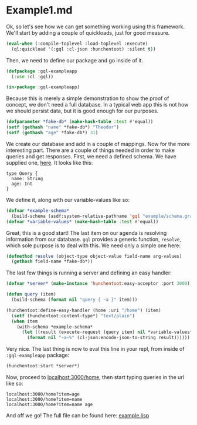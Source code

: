 # Example1.md

Ok, so let's see how we can get something working using this framework.  We'll
start by adding a couple of quickloads, just for good measure.

```lisp
(eval-when (:compile-toplevel :load-toplevel :execute)
  (ql:quickload '(:gql :cl-json :hunchentoot) :silent t))
```

Then, we need to define our package and go inside of it.

```lisp
(defpackage :gql-exampleapp
  (:use :cl :gql))

(in-package :gql-exampleapp)
```

Because this is merely a simple demonstration to show the proof of concept, we
don't need a full database.  In a typical web app this is not how we should
persist data, but it is good enough for our purposes.

```lisp
(defparameter *fake-db* (make-hash-table :test #'equal))
(setf (gethash "name" *fake-db*) "Theodor")
(setf (gethash "age" *fake-db*) 31)
```

We create our database and add in a couple of mappings.  Now for the more
interesting part.  There are a couple of things needed in order to make queries
and get responses.  First, we need a defined schema.  We have supplied one,
[here](https://git.sr.ht/~theo/gql/tree/master/item/example/schema.graphql).  It
looks like this:

```
type Query {
  name: String
  age: Int
}
```

We define it, along with our variable-values like so:
```lisp
(defvar *example-schema*
  (build-schema (asdf:system-relative-pathname 'gql "example/schema.graphql")))
(defvar *variable-values* (make-hash-table :test #'equal))
```

Great, this is a good start!  The last item on our agenda is resolving
information from our database.  `gql` provides a generic function, `resolve`,
which sole purpose is to deal with this.  We need only a simple one here:

```lisp
(defmethod resolve (object-type object-value field-name arg-values)
  (gethash field-name *fake-db*))
```

The last few things is running a server and defining an easy handler:

```lisp
(defvar *server* (make-instance 'hunchentoot:easy-acceptor :port 3000))

(defun query (item)
  (build-schema (format nil "query { ~a }" item)))

(hunchentoot:define-easy-handler (home :uri "/home") (item)
  (setf (hunchentoot:content-type*) "text/plain")
  (when item
    (with-schema *example-schema*
      (let ((result (execute-request (query item) nil *variable-values* nil)))
        (format nil "~a~%" (cl-json:encode-json-to-string result))))))
```

Very nice.  The last thing is now to eval this line in your repl, from inside of
`:gql-exampleapp` package:

```lisp
(hunchentoot:start *server*)
```

Now, proceed to [localhost:3000/home](http://localhost:3000/home), then start typing
queries in the url like so:

```
localhost:3000/home?item=age
localhost:3000/home?item=name
localhost:3000/home?item=name age
```

And off we go!  The full file can be found here:
[example.lisp](https://git.sr.ht/~theo/gql/tree/master/item/example/example.lisp)
